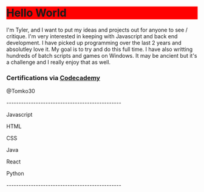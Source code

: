 <!DOCTYPE html>

<html>
  <head></head>
  <body>
    <h1 style="background-color:red;">Hello World</h1>

  <p>I'm Tyler, and I want to put my ideas and projects out for anyone to see / critique. I'm very interested in keeping with Javascript and back end development. I have picked up programming over the last 2 years and absolutley love it. My goal is to try and do this full time. I have also writting hundreds of batch scripts and games on Windows. It may be ancient but it's a challenge and I really enjoy that as well.</p>

   <h3>Certifications via <a href="www.codecademy.com">Codecademy</a></h3>
   <p>@Tomko30</p>
  <p>-----------------------------------------------</p>
  <p>Javascript</p>
  <p>HTML</p>
  <p>CSS</p>
  <p>Java</p>
  <p>React</p>
  <p>Python</p>
  <CMD/Batch>
  <p>-----------------------------------------------</p>

  </body>
</html>
